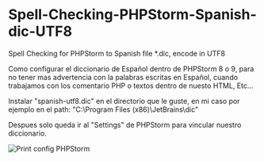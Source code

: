 # Spell-Checking-PHPStorm-Spanish-dic-UTF8
Spell Checking for PHPStorm to Spanish file *.dic, encode in UTF8

Como configurar el diccionario de Español dentro de PHPStorm 8 o 9, para no tener mas advertencia con la palabras escritas en Español, cuando trabajamos con los comentario PHP o textos dentro de nuesto HTML, Etc...

Instalar "spanish-utf8.dic" en el directorio que le guste, en mi caso por ejemplo en el path: 
"C:\Program Files (x86)\JetBrains\dic"

Despues solo queda ir al "Settings" de PHPStorm para vincular nuestro diccionario.

![Print config PHPStorm](http://s25.postimg.org/a9hknho4v/Print_de_pantalla_633.jpg)
